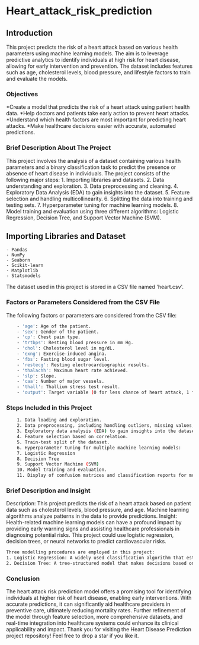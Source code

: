 # Heart_attack_risk_prediction
## Introduction
This project predicts the risk of a heart attack based on various health parameters using machine learning models. The aim is to leverage predictive analytics to identify individuals at high risk for heart disease, allowing for early intervention and prevention. The dataset includes features such as age, cholesterol levels, blood pressure, and lifestyle factors to train and evaluate the models.
### Objectives
*Create a model that predicts the risk of a heart attack using patient health data.
*Help doctors and patients take early action to prevent heart attacks.
*Understand which health factors are most important for predicting heart attacks.
*Make healthcare decisions easier with accurate, automated predictions.
### Brief Description About The Project
This project involves the analysis of a dataset containing various health parameters and a binary classification task to predict the presence or absence of heart disease in individuals. The project consists of the following major steps:
    1. Importing libraries and datasets.
    2. Data understanding and exploration.
    3. Data preprocessing and cleaning.
    4. Exploratory Data Analysis (EDA) to gain insights into the dataset.
    5. Feature selection and handling multicollinearity.
    6. Splitting the data into training and testing sets.
    7. Hyperparameter tuning for machine learning models.
    8. Model training and evaluation using three different algorithms: Logistic Regression, Decision Tree, and Support Vector Machine (SVM).
## Importing Libraries and Dataset
    - Pandas
    - NumPy
    - Seaborn
    - Scikit-learn
    - Matplotlib
    - Statsmodels
The dataset used in this project is stored in a CSV file named 'heart.csv'.
### Factors or Parameters Considered from the CSV File
The following factors or parameters are considered from the CSV file:
```bash
    - 'age': Age of the patient.
    - 'sex': Gender of the patient.
    - 'cp': Chest pain type.
    - 'trtbps': Resting blood pressure in mm Hg.
    - 'chol': Cholesterol level in mg/dL.
    - 'exng': Exercise-induced angina.
    - 'fbs': Fasting blood sugar level.
    - 'restecg': Resting electrocardiographic results.
    - 'thalachh': Maximum heart rate achieved.
    - 'slp': Slope.
    - 'caa': Number of major vessels.
    - 'thall': Thallium stress test result.
    - 'output': Target variable (0 for less chance of heart attack, 1 for more chance of heart attack).
```
### Steps Included in this Project
```bash
    1. Data loading and exploration.
    2. Data preprocessing, including handling outliers, missing values, and duplicates.
    3. Exploratory data analysis (EDA) to gain insights into the dataset.
    4. Feature selection based on correlation.
    5. Train-test split of the dataset.
    6. Hyperparameter tuning for multiple machine learning models:
    7. Logistic Regression
    8. Decision Tree
    9. Support Vector Machine (SVM)
    10. Model training and evaluation.
    11. Display of confusion matrices and classification reports for model performance.
```
### Brief Description and Insight
Description: This project predicts the risk of a heart attack based on patient data such as cholesterol levels, blood pressure, and age. Machine learning algorithms analyze patterns in the data to provide predictions. Insight: Health-related machine learning models can have a profound impact by providing early warning signs and assisting healthcare professionals in diagnosing potential risks. This project could use logistic regression, decision trees, or neural networks to predict cardiovascular risks.
```bash
Three modelling procedures are employed in this project:
1. Logistic Regression: A widely used classification algorithm that estimates the probability of a binary outcome. Logistic Regression is used to predict the likelihood of heart disease. The model is trained with hyperparameters optimized through grid search.
2. Decision Tree: A tree-structured model that makes decisions based on the input features. A Decision Tree model is employed for heart disease prediction. The model's hyperparameters are fine-tuned for optimal performance.
```
### Conclusion
The heart attack risk prediction model offers a promising tool for identifying individuals at higher risk of heart disease, enabling early interventions. With accurate predictions, it can significantly aid healthcare providers in preventive care, ultimately reducing mortality rates. Further refinement of the model through feature selection, more comprehensive datasets, and real-time integration into healthcare systems could enhance its clinical applicability and impact.
Thank you for visiting the Heart Disease Prediction project repository! Feel free to drop a star if you like it.
